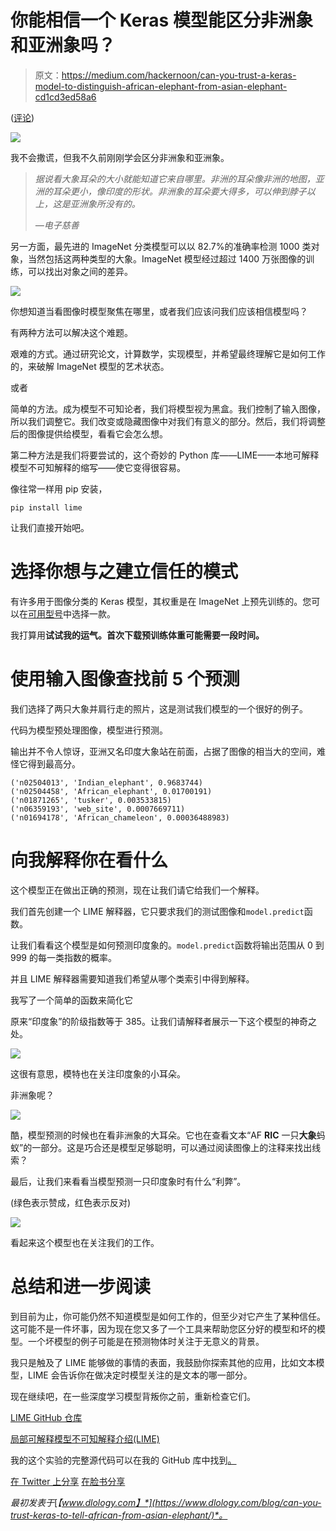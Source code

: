 # 你能相信一个 Keras 模型能区分非洲象和亚洲象吗？

> 原文：<https://medium.com/hackernoon/can-you-trust-a-keras-model-to-distinguish-african-elephant-from-asian-elephant-cd1cd3ed58a6>

([评论](https://www.dlology.com/blog/can-you-trust-keras-to-tell-african-from-asian-elephant/#disqus_thread))

![](img/d8b94ec4edeb1764cf143215256eae19.png)

我不会撒谎，但我不久前刚刚学会区分非洲象和亚洲象。

> *据说看大象耳朵的大小就能知道它来自哪里。非洲的耳朵像非洲的地图，亚洲的耳朵更小，像印度的形状。非洲象的耳朵要大得多，可以伸到脖子以上，这是亚洲象所没有的。*
> 
> *—电子慈善*

另一方面，最先进的 ImageNet 分类模型可以以 82.7%的准确率检测 1000 类对象，当然包括这两种类型的大象。ImageNet 模型经过超过 1400 万张图像的训练，可以找出对象之间的差异。

![](img/6aa66e39d96d0f3e6f4e4c60be078305.png)

你想知道当看图像时模型聚焦在哪里，或者我们应该问我们应该相信模型吗？

有两种方法可以解决这个难题。

艰难的方式。通过研究论文，计算数学，实现模型，并希望最终理解它是如何工作的，来破解 ImageNet 模型的艺术状态。

或者

简单的方法。成为模型不可知论者，我们将模型视为黑盒。我们控制了输入图像，所以我们调整它。我们改变或隐藏图像中对我们有意义的部分。然后，我们将调整后的图像提供给模型，看看它会怎么想。

第二种方法是我们将要尝试的，这个奇妙的 Python 库——LIME——本地可解释模型不可知解释的缩写——使它变得很容易。

像往常一样用 pip 安装，

```
pip install lime
```

让我们直接开始吧。

# 选择你想与之建立信任的模式

有许多用于图像分类的 Keras 模型，其权重是在 ImageNet 上预先训练的。您可以在[可用型号](https://keras.io/applications/)中选择一款。

我打算用**试试我的运气。首次下载预训练体重可能需要一段时间。**

# 使用输入图像查找前 5 个预测

我们选择了两只大象并肩行走的照片，这是测试我们模型的一个很好的例子。

代码为模型预处理图像，模型进行预测。

输出并不令人惊讶，亚洲又名印度大象站在前面，占据了图像的相当大的空间，难怪它得到最高分。

```
('n02504013', 'Indian_elephant', 0.9683744)
('n02504458', 'African_elephant', 0.01700191)
('n01871265', 'tusker', 0.003533815)
('n06359193', 'web_site', 0.0007669711)
('n01694178', 'African_chameleon', 0.00036488983)
```

# 向我解释你在看什么

这个模型正在做出正确的预测，现在让我们请它给我们一个解释。

我们首先创建一个 LIME 解释器，它只要求我们的测试图像和`model.predict`函数。

让我们看看这个模型是如何预测印度象的。`model.predict`函数将输出范围从 0 到 999 的每一类指数的概率。

并且 LIME 解释器需要知道我们希望从哪个类索引中得到解释。

我写了一个简单的函数来简化它

原来“印度象”的阶级指数等于 385。让我们请解释者展示一下这个模型的神奇之处。

![](img/820471d77eaeae5078f85d02e3acb5e0.png)

这很有意思，模特也在关注印度象的小耳朵。

非洲象呢？

![](img/9a78562602e74ae91b8b4a83c09050ae.png)

酷，模型预测的时候也在看非洲象的大耳朵。它也在查看文本“AF **RIC** 一只**大象**蚂蚁”的一部分。这是巧合还是模型足够聪明，可以通过阅读图像上的注释来找出线索？

最后，让我们来看看当模型预测一只印度象时有什么“利弊”。

(绿色表示赞成，红色表示反对)

![](img/d02f4813560e84bddfc810c594922451.png)

看起来这个模型也在关注我们的工作。

# 总结和进一步阅读

到目前为止，你可能仍然不知道模型是如何工作的，但至少对它产生了某种信任。这可能不是一件坏事，因为现在您又多了一个工具来帮助您区分好的模型和坏的模型。一个坏模型的例子可能是在预测物体时关注于无意义的背景。

我只是触及了 LIME 能够做的事情的表面，我鼓励你探索其他的应用，比如文本模型，LIME 会告诉你在做决定时模型关注的是文本的哪一部分。

现在继续吧，在一些深度学习模型背叛你之前，重新检查它们。

[LIME GitHub 仓库](https://github.com/marcotcr/lime)

[局部可解释模型不可知解释介绍(LIME)](https://www.oreilly.com/learning/introduction-to-local-interpretable-model-agnostic-explanations-lime)

我的这个实验的完整源代码可以在我的 GitHub 库中找到[。](https://github.com/Tony607/Can_You_Trust_Keras_Model)

[在 Twitter 上分享](https://twitter.com/intent/tweet?url=https%3A//www.dlology.com/blog/can-you-trust-keras-to-tell-african-from-asian-elephant/&text=Can%20you%20trust%20a%20Keras%20model%20to%20distinguish%20African%20elephant%20from%20Asian%20elephant%3F) [在脸书分享](https://www.facebook.com/sharer/sharer.php?u=https://www.dlology.com/blog/can-you-trust-keras-to-tell-african-from-asian-elephant/)

*最初发表于*[*【www.dlology.com】*](https://www.dlology.com/blog/can-you-trust-keras-to-tell-african-from-asian-elephant/)*。*